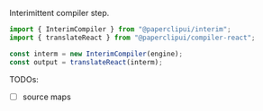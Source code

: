 Interimittent compiler step.

```javascript
import { InterimCompiler } from "@paperclipui/interim";
import { translateReact } from "@paperclipui/compiler-react";

const interm = new InterimCompiler(engine);
const output = translateReact(interm);
```


TODOs:

  - [ ] source maps
